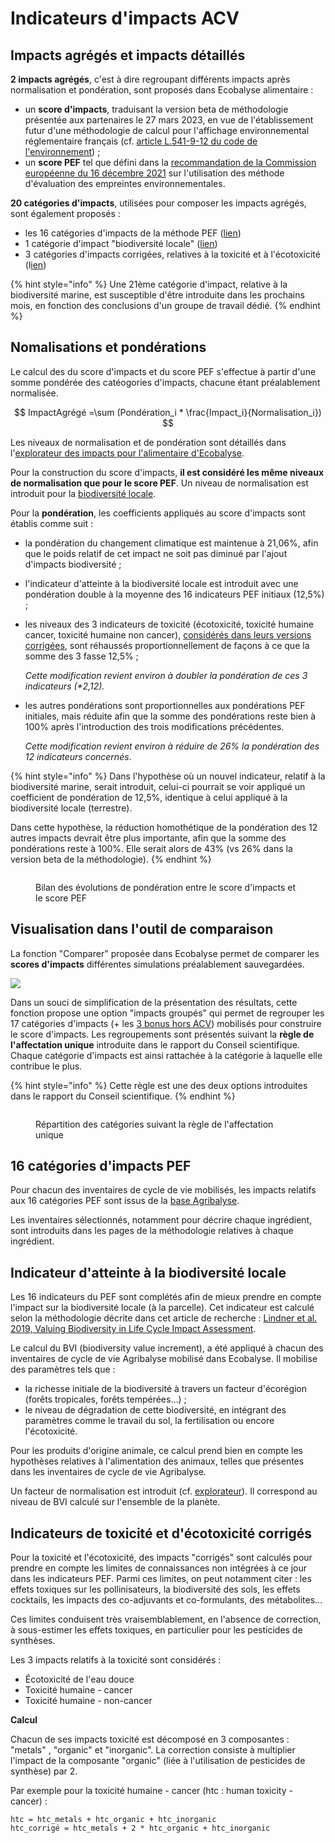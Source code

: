 # Indicateurs d'impacts ACV

## Impacts agrégés et impacts détaillés

**2 impacts agrégés**, c'est à dire regroupant différents impacts après normalisation et pondération, sont proposés dans Ecobalyse alimentaire :&#x20;

* un **score d'impacts**, traduisant la version beta de méthodologie présentée aux partenaires le 27 mars 2023, en vue de l'établissement futur d'une méthodologie de calcul pour l'affichage environnemental réglementaire français (cf. [article L.541-9-12 du code de l'environnement](https://www.legifrance.gouv.fr/codes/article\_lc/LEGIARTI000043959458)) ;
* un **score PEF** tel que défini dans la [recommandation de la Commission européenne du 16 décembre 2021](https://eur-lex.europa.eu/legal-content/EN/TXT/?uri=PI\_COM%3AC%282021%299332) sur l'utilisation des méthode d'évaluation des empreintes environnementales.

**20 catégories d'impacts**, utilisées pour composer les impacts agrégés, sont également proposés :&#x20;

* les 16 catégories d'impacts de la méthode PEF ([lien](impacts-consideres.md#16-categories-dimpacts-pef))
* 1 catégorie d'impact "biodiversité locale" ([lien](impacts-consideres.md#indicateur-de-biodiversite-locale))
* 3 catégories d'impacts corrigées, relatives à la toxicité et à l'écotoxicité (l[ien](impacts-consideres.md#indicateurs-de-toxicite-et-decotoxicite-corriges))

{% hint style="info" %}
Une 21ème catégorie d'impact, relative à la biodiversité marine, est susceptible d'être introduite dans les prochains mois, en fonction des conclusions d'un groupe de travail dédié.
{% endhint %}

## Nomalisations et pondérations

Le calcul des du score d'impacts et du score PEF s'effectue à partir d'une somme pondérée des catéogories d'impacts, chacune étant préalablement normalisée.

$$
ImpactAgrégé =\sum (Pondération_i * \frac{Impact_i}{Normalisation_i})
$$

Les niveaux de normalisation et de pondération sont détaillés dans l'[explorateur des impacts pour l'alimentaire d'Ecobalyse](https://ecobalyse.beta.gouv.fr/#/explore/food).

Pour la construction du score d'impacts, **il est considéré les même niveaux de normalisation que pour le score PEF**. Un niveau de normalisation est introduit pour la [biodiversité locale](impacts-consideres.md#indicateur-de-biodiversite-locale).

Pour la **pondération**, les coefficients appliqués au score d'impacts sont établis comme suit : &#x20;

* la pondération du changement climatique est maintenue à 21,06%, afin que le poids relatif de cet impact ne soit pas diminué par l'ajout d'impacts biodiversité ;
* l'indicateur d'atteinte à la biodiversité locale est introduit avec une pondération double à la moyenne des 16 indicateurs PEF initiaux (12,5%) ;
*   les niveaux des 3 indicateurs de toxicité (écotoxicité, toxicité humaine cancer, toxicité humaine non cancer), [considérés dans leurs versions corrigées](impacts-consideres.md#indicateurs-de-toxicite-et-decotoxicite-corriges), sont réhaussés proportionnellement de façons à ce que la somme des 3 fasse 12,5% ;

    _Cette modification revient environ à doubler la pondération de ces 3 indicateurs (\*2,12)._
*   les autres pondérations sont proportionnelles aux pondérations PEF initiales, mais réduite afin que la somme des pondérations reste bien à 100% après l'introduction des trois modifications précédentes.

    _Cette modification revient environ à réduire de 26% la pondération des 12 indicateurs concernés_.

{% hint style="info" %}
Dans l'hypothèse où un nouvel indicateur, relatif à la biodiversité marine, serait introduit, celui-ci pourrait se voir appliqué un coefficient de pondération de 12,5%, identique à celui appliqué à la biodiversité locale (terrestre).

Dans cette hypothèse, la réduction homothétique de la pondération des 12 autres impacts devrait être plus importante, afin que la somme des pondérations reste à 100%. Elle serait alors de 43% (vs 26% dans la version beta de la méthodologie).
{% endhint %}

<figure><img src="../.gitbook/assets/chart (6).png" alt=""><figcaption><p>Bilan des évolutions de pondération entre le score d'impacts et le score PEF</p></figcaption></figure>

## Visualisation dans l'outil de comparaison

La fonction "Comparer" proposée dans Ecobalyse permet de comparer les **scores d'impacts** différentes simulations préalablement sauvegardées.&#x20;

![](<../.gitbook/assets/image (18).png>)

Dans un souci de simplification de la présentation des résultats, cette fonction propose une option "impacts groupés" qui permet de regrouper les 17 catégories d'impacts (+ les [3 bonus hors ACV](complements-hors-acv.md)) mobilisés pour construire le score d'impacts. Les regroupements sont présentés suivant la **règle de l'affectation unique** introduite dans le rapport du Conseil scientifique. Chaque catégorie d'impacts est ainsi rattachée à la catégorie à laquelle elle contribue le plus.

{% hint style="info" %}
Cette règle est une des deux options introduites dans le rapport du Conseil scientifique.
{% endhint %}

<figure><img src="../.gitbook/assets/Mono-affectation.png" alt=""><figcaption><p>Répartition des catégories suivant la règle de l'affectation unique</p></figcaption></figure>

## 16 catégories d'impacts PEF

Pour chacun des inventaires de cycle de vie mobilisés, les impacts relatifs aux 16 catégories PEF sont issus de la [base Agribalyse](https://agribalyse.ademe.fr/).

Les inventaires sélectionnés, notamment pour décrire chaque ingrédient, sont introduits dans les pages de la méthodologie relatives à chaque ingrédient.&#x20;

## Indicateur d'atteinte à la biodiversité locale

Les 16 indicateurs du PEF sont complétés afin de mieux prendre en compte l'impact sur la biodiversité locale (à la parcelle). Cet indicateur est calculé selon la méthodologie décrite dans cet article de recherche : [Lindner et al. 2019, Valuing Biodiversity in Life Cycle Impact Assessment](https://www.researchgate.net/publication/336523544\_Valuing\_Biodiversity\_in\_Life\_Cycle\_Impact\_Assessment).

Le calcul du BVI (biodiversity value increment), a été appliqué à chacun des inventaires de cycle de vie Agribalyse mobilisé dans Ecobalyse. Il mobilise des paramètres tels que :&#x20;

* la richesse initiale de la biodiversité à travers un facteur d'écorégion (forêts tropicales, forêts tempérées...) ;
* le niveau de dégradation de cette biodiversité, en intégrant des paramètres comme le travail du sol, la fertilisation ou encore l'écotoxicité.

Pour les produits d'origine animale, ce calcul prend bien en compte les hypothèses relatives à l'alimentation des animaux, telles que présentes dans les inventaires de cycle de vie Agribalyse.

Un facteur de normalisation est introduit (cf. [explorateur](https://ecobalyse.beta.gouv.fr/#/explore/food)). Il correspond au niveau de BVI calculé sur l'ensemble de la planète.

## Indicateurs de toxicité et d'écotoxicité corrigés

Pour la toxicité et l'écotoxicité, des impacts "corrigés" sont calculés pour prendre en compte les limites de connaissances non intégrées à ce jour dans les indicateurs PEF. Parmi ces limites, on peut notamment citer : les effets toxiques sur les pollinisateurs, la biodiversité des sols, les effets cocktails, les impacts des co-adjuvants et co-formulants, des métabolites...

Ces limites conduisent très vraisemblablement, en l'absence de correction, à sous-estimer les effets toxiques, en particulier pour les pesticides de synthèses.&#x20;

Les 3 impacts relatifs à la toxicité sont considérés : &#x20;

* Écotoxicité de l'eau douce
* Toxicité humaine - cancer
* Toxicité humaine - non-cancer&#x20;

**Calcul**

Chacun de ses impacts toxicité est décomposé en 3 composantes : "metals" , "organic" et "inorganic". La correction consiste à multiplier l'impact de la composante "organic" (liée à l'utilisation de pesticides de synthèse) par 2.

Par exemple pour la toxicité humaine - cancer (htc : human toxicity - cancer) :

```
htc = htc_metals + htc_organic + htc_inorganic  
htc_corrigé = htc_metals + 2 * htc_organic + htc_inorganic  
```

